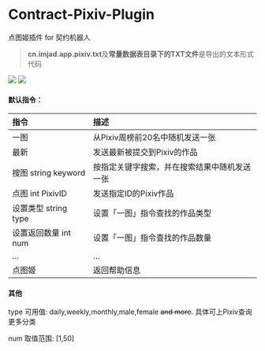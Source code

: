 # Contract-Pixiv-Plugin
点图姬插件 for 契约机器人

>**cn.imjad.app.pixiv.txt**及**常量数据表目录下的TXT文件**是导出的文本形式代码

![](https://ww1.sinaimg.cn/large/0060lm7Tgy1feazpjej61j30u01hch91.jpg)
![](https://ww4.sinaimg.cn/large/0060lm7Tgy1feazrnbe38j30u01hcgva.jpg)

#### 默认指令：

|指令|描述|
|:-----|:-----|
|一图|从Pixiv周榜前20名中随机发送一张|
|最新|发送最新被提交到Pixiv的作品|
|搜图 string keyword|按指定关键字搜索，并在搜索结果中随机发送一张|
|点图 int PixivID|发送指定ID的Pixiv作品|
|设置类型  string type|设置「一图」指令查找的作品类型|
|设置返回数量 int num|设置「一图」指令查找的作品数量|
|…|…|
|点图姬|返回帮助信息|

#### 其他
type 可用值: daily,weekly,monthly,male,female ~~and more~~. 具体可上Pixiv查询更多分类

num 取值范围: [1,50]
